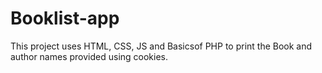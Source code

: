 # Booklist-app

This project uses HTML, CSS, JS and Basicsof PHP to print the Book and author names provided using cookies.
